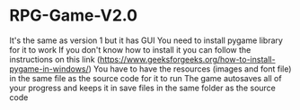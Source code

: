 # RPG-Game-V2.0
It's the same as version 1 but it has GUI
You need to install pygame library for it to work
If you don't know how to install it you can follow the instructions on this link (https://www.geeksforgeeks.org/how-to-install-pygame-in-windows/)
You have to have the resources (images and font file) in the same file as the source code for it to run
The game autosaves all of your progress and keeps it in save files in the same folder as the source code
